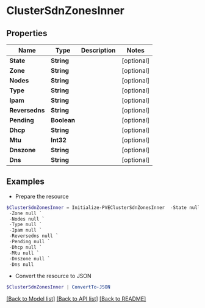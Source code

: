 # ClusterSdnZonesInner
## Properties

Name | Type | Description | Notes
------------ | ------------- | ------------- | -------------
**State** | **String** |  | [optional] 
**Zone** | **String** |  | [optional] 
**Nodes** | **String** |  | [optional] 
**Type** | **String** |  | [optional] 
**Ipam** | **String** |  | [optional] 
**Reversedns** | **String** |  | [optional] 
**Pending** | **Boolean** |  | [optional] 
**Dhcp** | **String** |  | [optional] 
**Mtu** | **Int32** |  | [optional] 
**Dnszone** | **String** |  | [optional] 
**Dns** | **String** |  | [optional] 

## Examples

- Prepare the resource
```powershell
$ClusterSdnZonesInner = Initialize-PVEClusterSdnZonesInner  -State null `
 -Zone null `
 -Nodes null `
 -Type null `
 -Ipam null `
 -Reversedns null `
 -Pending null `
 -Dhcp null `
 -Mtu null `
 -Dnszone null `
 -Dns null
```

- Convert the resource to JSON
```powershell
$ClusterSdnZonesInner | ConvertTo-JSON
```

[[Back to Model list]](../README.md#documentation-for-models) [[Back to API list]](../README.md#documentation-for-api-endpoints) [[Back to README]](../README.md)

